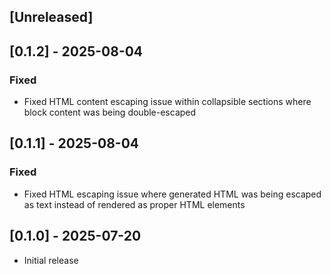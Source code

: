 ## [Unreleased]

## [0.1.2] - 2025-08-04

### Fixed

- Fixed HTML content escaping issue within collapsible sections where block content was being double-escaped

## [0.1.1] - 2025-08-04

### Fixed

- Fixed HTML escaping issue where generated HTML was being escaped as text instead of rendered as proper HTML elements

## [0.1.0] - 2025-07-20

- Initial release
